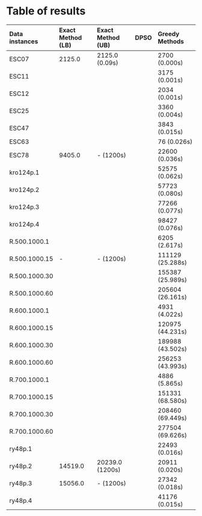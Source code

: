 # Table of results

| Data instances    | Exact Method (LB) | Exact Method (UB) | DPSO     | Greedy Methods |
| :---------------- | :-----------------| :---------------- | :------- | :------------- |
| ESC07             | 2125.0            | 2125.0 (0.09s)    |          | 2700 (0.000s)  |
| ESC11             |                   |                   |          | 3175 (0.001s)  |
| ESC12             |                   |                   |          | 2034 (0.001s)  |
| ESC25             |                   |                   |          | 3360 (0.004s)  |
| ESC47             |                   |                   |          | 3843 (0.015s)  |
| ESC63             |                   |                   |          | 76 (0.026s)    |
| ESC78             | 9405.0            | - (1200s)         |          | 22600 (0.036s) |
| kro124p.1         |                   |                   |          | 52575 (0.062s) |
| kro124p.2         |                   |                   |          | 57723 (0.080s) |
| kro124p.3         |                   |                   |          | 77266 (0.077s) |
| kro124p.4         |                   |                   |          | 98427 (0.076s) |
| R.500.1000.1      |                   |                   |          | 6205 (2.617s)  |
| R.500.1000.15     | -                 | - (1200s)         |          | 111129 (25.288s) |
| R.500.1000.30     |                   |                   |          | 155387 (25.989s) |
| R.500.1000.60     |                   |                   |          | 205604 (26.161s) |
| R.600.1000.1      |                   |                   |          | 4931 (4.022s)  |
| R.600.1000.15     |                   |                   |          | 120975 (44.231s) |
| R.600.1000.30     |                   |                   |          | 189988 (43.502s) |
| R.600.1000.60     |                   |                   |          | 256253 (43.993s) |
| R.700.1000.1      |                   |                   |          | 4886 (5.865s)  |
| R.700.1000.15     |                   |                   |          | 151331 (68.580s) |
| R.700.1000.30     |                   |                   |          | 208460 (69.449s) |
| R.700.1000.60     |                   |                   |          | 277504 (69.626s) |
| ry48p.1           |                   |                   |          | 22493 (0.016s) |
| ry48p.2           | 14519.0           | 20239.0 (1200s)   |          | 20911 (0.020s) |
| ry48p.3           | 15056.0           | - (1200s)         |          | 27342 (0.018s) |
| ry48p.4           |                   |                   |          | 41176 (0.015s) |
